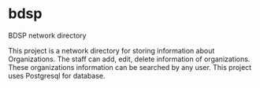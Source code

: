 # bdsp
BDSP network directory

This project is a network directory for storing information about Organizations. 
The staff can add, edit, delete information of organizations. These organizations information can be searched by any user.
This project uses Postgresql for database.
